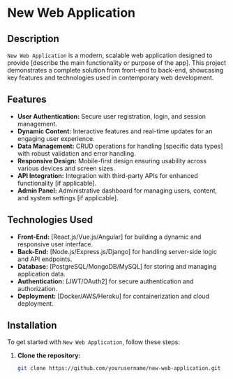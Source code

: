 # New Web Application

## Description
`New Web Application` is a modern, scalable web application designed to provide [describe the main functionality or purpose of the app]. This project demonstrates a complete solution from front-end to back-end, showcasing key features and technologies used in contemporary web development.

## Features
- **User Authentication:** Secure user registration, login, and session management.
- **Dynamic Content:** Interactive features and real-time updates for an engaging user experience.
- **Data Management:** CRUD operations for handling [specific data types] with robust validation and error handling.
- **Responsive Design:** Mobile-first design ensuring usability across various devices and screen sizes.
- **API Integration:** Integration with third-party APIs for enhanced functionality [if applicable].
- **Admin Panel:** Administrative dashboard for managing users, content, and system settings [if applicable].

## Technologies Used
- **Front-End:** [React.js/Vue.js/Angular] for building a dynamic and responsive user interface.
- **Back-End:** [Node.js/Express.js/Django] for handling server-side logic and API endpoints.
- **Database:** [PostgreSQL/MongoDB/MySQL] for storing and managing application data.
- **Authentication:** [JWT/OAuth2] for secure authentication and authorization.
- **Deployment:** [Docker/AWS/Heroku] for containerization and cloud deployment.

## Installation
To get started with `New Web Application`, follow these steps:

1. **Clone the repository:**
   ```bash
   git clone https://github.com/yourusername/new-web-application.git
